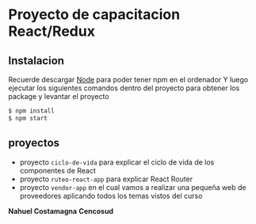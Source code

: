 # Proyecto de capacitacion React/Redux

## Instalacion

Recuerde descargar [Node](https://nodejs.org/es/) para poder tener npm en el ordenador
Y luego ejecutar los siguientes comandos dentro del proyecto para obtener los package y levantar el proyecto

```sh
$ npm install
$ npm start
```

## proyectos
  - proyecto `ciclo-de-vida` para explicar el ciclo de vida de los componentes de React
  - proyecto `ruteo-react-app` para explicar React Router
  - proyecto `vendor-app` en el cual vamos a realizar una pequeña web de proveedores aplicando todos los temas vistos del curso

**Nahuel Costamagna**
**Cencosud**